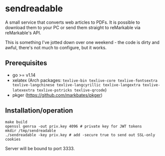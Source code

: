 # sendreadable

A small service that converts web articles to PDFs. It is possible to download them to your PC or send them straight to reMarkable via reMarkable's API.

This is something I've jotted down over one weekend - the code is dirty and awful, there's not much to configure, but it works.

## Prerequisites

- go >= v1.14
- xelatex (Arch packages: `texlive-bin texlive-core texlive-fontsextra texlive-langchinese texlive-langcyrillic texlive-langextra texlive-latexextra texlive-pstricks texlive-qrcode`)
- pkger (https://github.com/markbates/pkger)

## Installation/operation

```
make build
openssl genrsa -out priv.key 4096 # private key for JWT tokens
mkdir /tmp/sendreadable
./sendreadable -key priv.key # add -secure true to send out SSL-only cookies
```

Server will be bound to port 3333.
